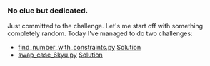 ### No clue but dedicated.
Just committed to the challenge. Let's me start off with something completely random. Today I've managed to do two challenges:

- [find_number_with_constraints.py](https://github.com/darkprinx/100-plus-Python-programming-exercises-extended/blob/master/notebooks/Day_01.ipynb) [Solution](https://github.com/gauthamp10/100DaysOfCode/blob/master/Day%201/find_number_with_constraints.py)
- [swap_case_6kyu.py](https://www.codewars.com/kata/5f3afc40b24f090028233490) [Solution](https://github.com/gauthamp10/100DaysOfCode/blob/master/Day%201/swap_case_6kyu.py)
